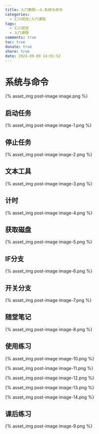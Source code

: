 ```yaml
---
title: 入门教程——4.系统与命令
categories:
  - 汇川视觉/入门课程
tags:
  - 汇川视觉
  - 入门课程
comments: true
toc: true
donate: true
share: true
date: 2024-09-09 14:01:52
---
```


# 系统与命令

{% asset_img post-image image.png %}

## 启动任务

{% asset_img post-image image-1.png %}

## 停止任务

{% asset_img post-image image-2.png %}

## 文本工具

{% asset_img post-image image-3.png %}

## 计时

{% asset_img post-image image-4.png %}

## 获取磁盘

{% asset_img post-image image-5.png %}

## IF分支

{% asset_img post-image image-6.png %}

## 开关分支

{% asset_img post-image image-7.png %}

## 随堂笔记

{% asset_img post-image image-8.png %}

## 使用练习

{% asset_img post-image image-10.png %}

{% asset_img post-image image-11.png %}

{% asset_img post-image image-12.png %}

{% asset_img post-image image-13.png %}

{% asset_img post-image image-14.png %}

## 课后练习

{% asset_img post-image image-9.png %}